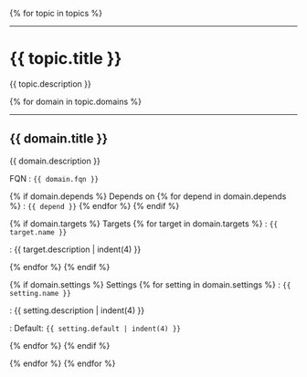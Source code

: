 {% for topic in topics %}

---

# {{ topic.title }}

{{ topic.description }}

{% for domain in topic.domains %}

---
## {{ domain.title }}

{{ domain.description }}

FQN
: `{{ domain.fqn }}`

{% if domain.depends %}
Depends on
{% for depend in domain.depends %}
: `{{ depend }}`
{% endfor %}
{% endif %}

{% if domain.targets %}
Targets
{% for target in domain.targets %}
: `{{ target.name }}`

  : {{ target.description | indent(4) }}

{% endfor %}
{% endif %}

{% if domain.settings %}
Settings
{% for setting in domain.settings %}
: `{{ setting.name }}`

  : {{ setting.description | indent(4) }}

  : Default: `{{ setting.default | indent(4) }}`

{% endfor %}
{% endif %}

{% endfor %}
{% endfor %}

